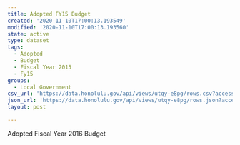 ```yaml
---
title: Adopted FY15 Budget
created: '2020-11-10T17:00:13.193549'
modified: '2020-11-10T17:00:13.193560'
state: active
type: dataset
tags:
  - Adopted
  - Budget
  - Fiscal Year 2015
  - Fy15
groups:
  - Local Government
csv_url: 'https://data.honolulu.gov/api/views/utqy-e8pg/rows.csv?accessType=DOWNLOAD'
json_url: 'https://data.honolulu.gov/api/views/utqy-e8pg/rows.json?accessType=DOWNLOAD'
layout: post

---
```

Adopted Fiscal Year 2016 Budget
